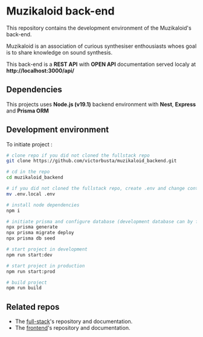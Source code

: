 # Muzikaloid back-end

This repository contains the development environment of the Muzikaloid's back-end.

Muzikaloid is an association of curious synthesiser enthousiasts whoes goal is to share knowledge on sound synthesis.

This back-end is a **REST API** with **OPEN API** documentation served localy at **http://localhost:3000/api/**

## Dependencies

This projects uses **Node.js (v19.1)** backend environment with **Nest**, **Express** and **Prisma ORM**

## Development environment

To initiate project :
```bash
# clone repo if you did not cloned the fullstack repo
git clone https://github.com/victorbusta/muzikaloid_backend.git

# cd in the repo
cd muzikaloid_backend

# if you did not cloned the fullstack repo, create .env and change content according to your needs
mv .env.local .env

# install node dependencies
npm i

# initiate prisma and configure database (development database can by found in the full-stack repo)
npx prisma generate
npx prisma migrate deploy
npx prisma db seed

# start project in development
npm run start:dev

# start project in production
npm run start:prod

# build project
npm run build
```
## Related repos 
+ The [full-stack](https://github.com/victorbusta/muzikaloid_full)'s repository and documentation.
+ The [frontend](https://github.com/victorbusta/muzikaloid_frontend)'s repository and documentation.